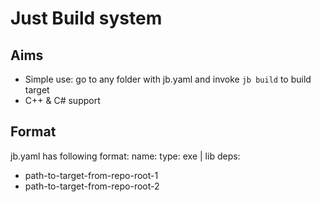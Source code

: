# Just Build system
## Aims
- Simple use: go to any folder with jb.yaml and invoke `jb build` to build target
- C++ & C# support

## Format
jb.yaml has following format:
name: <name-of-target>
type: exe | lib
deps:
  - path-to-target-from-repo-root-1
  - path-to-target-from-repo-root-2

